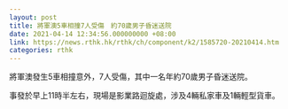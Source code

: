 ```yaml
---
layout: post
title: 將軍澳5車相撞7人受傷　約70歲男子昏迷送院
date: 2021-04-14 12:34:56.000000000 +08:00
link: https://news.rthk.hk/rthk/ch/component/k2/1585720-20210414.htm
categories: rthk
---
```


將軍澳發生5車相撞意外，7人受傷，其中一名年約70歲男子昏迷送院。

事發於早上11時半左右，現場是影業路迴旋處，涉及4輛私家車及1輛輕型貨車。
